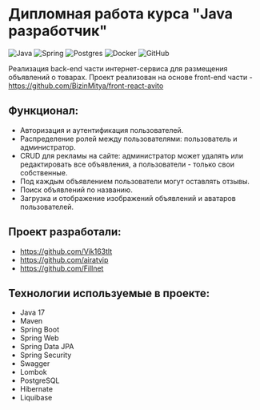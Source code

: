# Дипломная работа курса "Java разработчик"

![Java](https://img.shields.io/badge/java-%23ED8B00.svg?style=for-the-badge&logo=openjdk&logoColor=white) 
![Spring](https://img.shields.io/badge/spring-%236DB33F.svg?style=for-the-badge&logo=spring&logoColor=white) 
![Postgres](https://img.shields.io/badge/postgres-%23316192.svg?style=for-the-badge&logo=postgresql&logoColor=white) 
![Docker](https://img.shields.io/badge/docker-%230db7ed.svg?style=for-the-badge&logo=docker&logoColor=white)
![GitHub](https://img.shields.io/badge/github-%23121011.svg?style=for-the-badge&logo=github&logoColor=white)

Реализация back-end части интернет-сервиса для размещения объявлений о товарах. 
Проект реализован на основе front-end части - https://github.com/BizinMitya/front-react-avito

## Функционал:

* Авторизация и аутентификация пользователей.
* Распределение ролей между пользователями: пользователь и администратор.
* CRUD для рекламы на сайте: администратор может удалять или редактировать все объявления, а пользователи - только свои собственные.
* Под каждым объявлением пользователи могут оставлять отзывы.
* Поиск объявлений по названию.
* Загрузка и отображение изображений объявлений и аватаров пользователей.

## Проект разработали: 

  - https://github.com/Vik163tlt
  - https://github.com/airatvip
  - https://github.com/Fillnet

## Технологии используемые в проекте:


  - Java 17
  - Maven
  - Spring Boot
  - Spring Web
  - Spring Data JPA
  - Spring Security
  - Swagger
  - Lombok
  - PostgreSQL
  - Hibernate
  - Liquibase